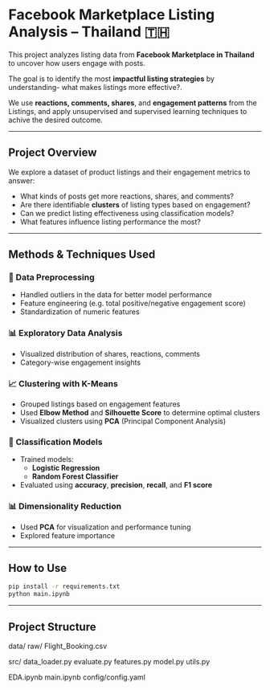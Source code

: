 # Facebook Marketplace Listing Analysis – Thailand 🇹🇭

This project analyzes listing data from **Facebook Marketplace in Thailand** to uncover how users engage with posts. 

The goal is to identify the most **impactful listing strategies** by understanding- what makes listings more effective?.

We use **reactions, comments, shares**, and **engagement patterns** from the Listings, and apply unsupervised and supervised learning techniques to achive the desired outcome.

---

## Project Overview

We explore a dataset of product listings and their engagement metrics to answer:

- What kinds of posts get more reactions, shares, and comments?
- Are there identifiable **clusters** of listing types based on engagement?
- Can we predict listing effectiveness using classification models?
- What features influence listing performance the most?

---

## Methods & Techniques Used

### 🧼 Data Preprocessing
- Handled outliers in the data for better model performance
- Feature engineering (e.g. total positive/negative engagement score)
- Standardization of numeric features

### 📊 Exploratory Data Analysis
- Visualized distribution of shares, reactions, comments
- Category-wise engagement insights

### 📈 Clustering with K-Means
- Grouped listings based on engagement features
- Used **Elbow Method** and **Silhouette Score** to determine optimal clusters
- Visualized clusters using **PCA** (Principal Component Analysis)

### 🤖 Classification Models
- Trained models:
  - **Logistic Regression**
  - **Random Forest Classifier**
- Evaluated using **accuracy**, **precision**, **recall**, and **F1 score**

### 📊 Dimensionality Reduction
- Used **PCA** for visualization and performance tuning
- Explored feature importance

---

## How to Use
```bash
pip install -r requirements.txt
python main.ipynb
```

---

## Project Structure
data/
  raw/
    Flight_Booking.csv

src/
  data_loader.py
  evaluate.py
  features.py
  model.py
  utils.py

EDA.ipynb
main.ipynb
config/config.yaml